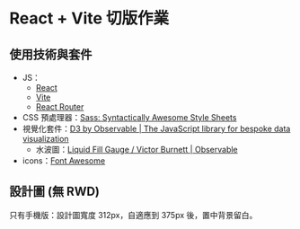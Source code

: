 # React + Vite 切版作業

## 使用技術與套件

- JS：
  - [React](https://zh-hant.legacy.reactjs.org/)
  - [Vite](https://vitejs.dev/)
  - [React Router](https://reactrouter.com/en/main)
- CSS 預處理器：[Sass: Syntactically Awesome Style Sheets](https://sass-lang.com/)
- 視覺化套件：[D3 by Observable | The JavaScript library for bespoke data visualization](https://d3js.org/)
  - 水波圖：[Liquid Fill Gauge / Victor Burnett | Observable](https://observablehq.com/@thevictorian/liquid-fill-gauge)
- icons：[Font Awesome](https://fontawesome.com/)

## 設計圖 (無 RWD)

只有手機版：設計圖寬度 312px，自適應到 375px 後，置中背景留白。
